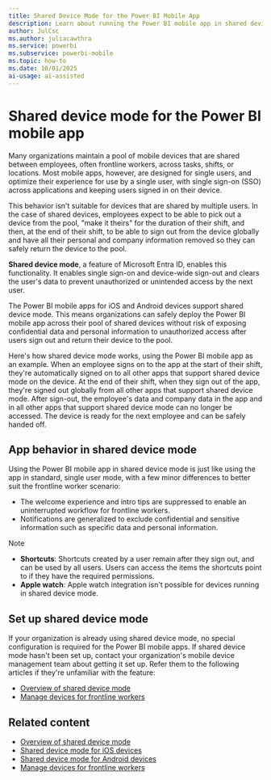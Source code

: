 ```yaml
---
title: Shared Device Mode for the Power BI Mobile App
description: Learn about running the Power BI mobile app in shared device mode to support your organization's frontline workers who use shared devices.
author: JulCsc
ms.author: juliacawthra
ms.service: powerbi
ms.subservice: powerbi-mobile
ms.topic: how-to
ms.date: 10/01/2025
ai-usage: ai-assisted
---
```


# Shared device mode for the Power BI mobile app

Many organizations maintain a pool of mobile devices that are shared between employees, often frontline workers, across tasks, shifts, or locations. Most mobile apps, however, are designed for single users, and optimize their experience for use by a single user, with single sign-on (SSO) across applications and keeping users signed in on their device.

This behavior isn't suitable for devices that are shared by multiple users. In the case of shared devices, employees expect to be able to pick out a device from the pool, "make it theirs" for the duration of their shift, and then, at the end of their shift, to be able to sign out from the device globally and have all their personal and company information removed so they can safely return the device to the pool.

**Shared device mode**, a feature of Microsoft Entra ID, enables this functionality. It enables single sign-on and device-wide sign-out and clears the user's data to prevent unauthorized or unintended access by the next user.

The Power BI mobile apps for iOS and Android devices support shared device mode. This means organizations can safely deploy the Power BI mobile app across their pool of shared devices without risk of exposing confidential data and personal information to unauthorized access after users sign out and return their device to the pool.

Here's how shared device mode works, using the Power BI mobile app as an example. When an employee signs on to the app at the start of their shift, they're automatically signed on to all other apps that support shared device mode on the device. At the end of their shift, when they sign out of the app, they're signed out globally from all other apps that support shared device mode. After sign-out, the employee's data and company data in the app and in all other apps that support shared device mode can no longer be accessed. The device is ready for the next employee and can be safely handed off.

## App behavior in shared device mode

Using the Power BI mobile app in shared device mode is just like using the app in standard, single user mode, with a few minor differences to better suit the frontline worker scenario:

- The welcome experience and intro tips are suppressed to enable an uninterrupted workflow for frontline workers.
- Notifications are generalized to exclude confidential and sensitive information such as specific data and personal information.

> [!NOTE]
>
> - **Shortcuts**: Shortcuts created by a user remain after they sign out, and can be used by all users. Users can access the items the shortcuts point to if they have the required permissions.
> - **Apple watch**: Apple watch integration isn't possible for devices running in shared device mode.

## Set up shared device mode

If your organization is already using shared device mode, no special configuration is required for the Power BI mobile apps. If shared device mode hasn't been set up, contact your organization's mobile device management team about getting it set up. Refer them to the following articles if they're unfamiliar with the feature:

- [Overview of shared device mode](/azure/active-directory/develop/msal-shared-devices)
- [Manage devices for frontline workers](/microsoft-365/frontline/flw-devices)

## Related content

- [Overview of shared device mode](/azure/active-directory/develop/msal-shared-devices)
- [Shared device mode for iOS devices](/azure/active-directory/develop/msal-ios-shared-devices)
- [Shared device mode for Android devices](/azure/active-directory/develop/msal-android-shared-devices)
- [Manage devices for frontline workers](/microsoft-365/frontline/flw-devices)
